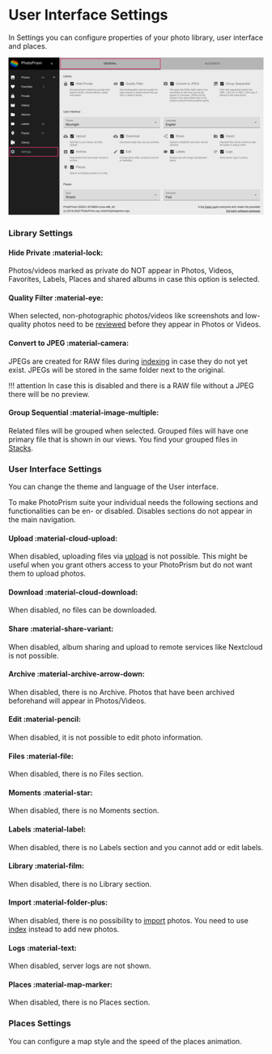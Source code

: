 # User Interface Settings #

In Settings you can configure properties of your photo library, user interface and places.

![Screenshot](img/settings.png)

### Library Settings ###
#### Hide Private :material-lock: ####
Photos/videos marked as private do NOT appear in Photos, Videos, Favorites, Labels, Places and shared albums in case this option is selected.

#### Quality Filter :material-eye: ####
When selected, non-photographic photos/videos like screenshots and low-quality photos need to be [reviewed](../organize/review.md) before they appear in Photos or Videos.

#### Convert to JPEG :material-camera: ####
JPEGs are created for RAW files during [indexing](../library/indexing.md) in case they do not yet exist. JPEGs will be stored in the same folder next to the original.

!!! attention
    In case this is disabled and there is a RAW file without a JPEG there will be no preview.
    
#### Group Sequential :material-image-multiple: ####
Related files will be grouped when selected.
Grouped files will have one primary file that is shown in our views. You find your grouped files in [Stacks](../organize/stacks.md).
    
### User Interface Settings ###
You can change the theme and language of the User interface.

To make PhotoPrism suite your individual needs the following sections and functionalities can be en- or disabled.
Disables sections do not appear in the main navigation.

#### Upload :material-cloud-upload: ####
When disabled, uploading files via [upload](../library/upload.md) is not possible. 
This might be useful when you grant others access to your PhotoPrism but do not want them to upload photos.

#### Download :material-cloud-download: ####
When disabled, no files can be downloaded.

#### Share :material-share-variant: ####
When disabled, album sharing and upload to remote services like Nextcloud is not possible.

#### Archive :material-archive-arrow-down: ####
When disabled, there is no Archive. Photos that have been archived beforehand will appear in Photos/Videos.

#### Edit :material-pencil: ####
When disabled, it is not possible to edit photo information.

#### Files :material-file: ####
When disabled, there is no Files section.

#### Moments :material-star: ####
When disabled, there is no Moments section.

#### Labels :material-label: ####
When disabled, there is no Labels section and you cannot add or edit labels.

#### Library :material-film: ####
When disabled, there is no Library section.

#### Import :material-folder-plus: ####
When disabled, there is no possibility to [import](../library/import.md) photos. You need to use [index](../library/indexing.md) instead to add new photos.

#### Logs :material-text: ####
When disabled, server logs are not shown.

#### Places :material-map-marker: ####
When disabled, there is no Places section.

### Places Settings ####
You can configure a map style and the speed of the places animation.
